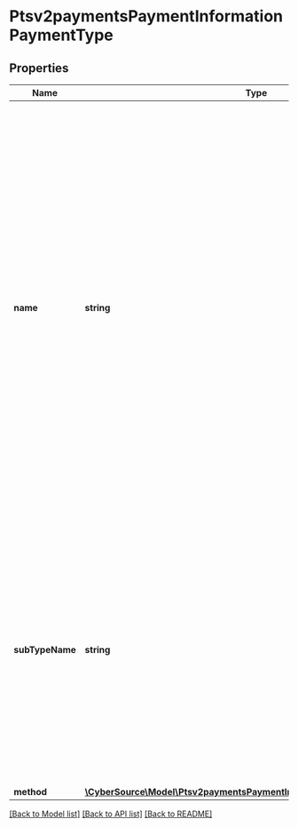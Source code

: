 # Ptsv2paymentsPaymentInformationPaymentType

## Properties
Name | Type | Description | Notes
------------ | ------------- | ------------- | -------------
**name** | **string** | A Payment Type is an agreed means for a payee to receive legal tender from a payer. The way one pays for a commercial financial transaction. Examples: Card, Bank Transfer, Digital, Direct Debit. Possible values: - &#x60;CARD&#x60; (use this for a PIN debit transaction) - &#x60;CHECK&#x60; (use this for all eCheck payment transactions - ECP Debit, ECP Follow-on Credit, ECP StandAlone Credit) | [optional] 
**subTypeName** | **string** | Detailed information about the Payment Type. Possible values: - &#x60;DEBIT&#x60;: Use this value to indicate a PIN debit transaction.  Examples: For Card, if Credit or Debit or PrePaid. For Bank Transfer, if Online Bank Transfer or Wire Transfers. | [optional] 
**method** | [**\CyberSource\Model\Ptsv2paymentsPaymentInformationPaymentTypeMethod**](Ptsv2paymentsPaymentInformationPaymentTypeMethod.md) |  | [optional] 

[[Back to Model list]](../README.md#documentation-for-models) [[Back to API list]](../README.md#documentation-for-api-endpoints) [[Back to README]](../README.md)



